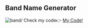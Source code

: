 <h2> Band Name Generator </h2>
<img src='band.jpg' alt=band/>
<span>Check my code👉 <span><a href='https://replit.com/@AhmetAydin3/day01?v=1'>My Code!</a>
